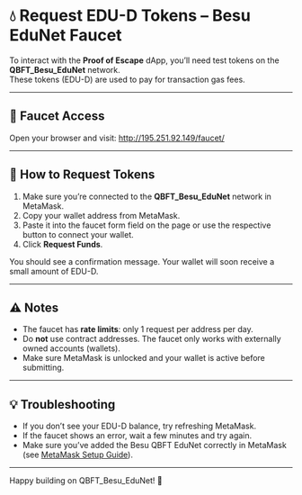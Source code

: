 # 💧 Request EDU-D Tokens – Besu EduNet Faucet

To interact with the **Proof of Escape** dApp, you’ll need test tokens on the **QBFT_Besu_EduNet** network.  
These tokens (EDU-D) are used to pay for transaction gas fees.

---

## 🔗 Faucet Access

Open your browser and visit:
http://195.251.92.149/faucet/

---

## 📝 How to Request Tokens

1. Make sure you’re connected to the **QBFT_Besu_EduNet** network in MetaMask.
2. Copy your wallet address from MetaMask.
3. Paste it into the faucet form field on the page or use the respective button to connect your wallet.
4. Click **Request Funds**.

You should see a confirmation message. Your wallet will soon receive a small amount of EDU-D.

---

## ⚠️ Notes

- The faucet has **rate limits**: only 1 request per address per day.
- Do **not** use contract addresses. The faucet only works with externally owned accounts (wallets).
- Make sure MetaMask is unlocked and your wallet is active before submitting.

---

## 💡 Troubleshooting

- If you don’t see your EDU-D balance, try refreshing MetaMask.
- If the faucet shows an error, wait a few minutes and try again.
- Make sure you’ve added the Besu QBFT EduNet correctly in MetaMask (see [MetaMask Setup Guide](./besu-setup-metamask.md)).

---

Happy building on QBFT_Besu_EduNet! 🚀
